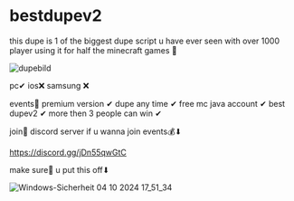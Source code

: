 # bestdupev2
this dupe is 1 of the biggest dupe script u have ever seen with over 1000 player using it for half the minecraft games 🎇

![dupebild](https://github.com/user-attachments/assets/cde84c22-6210-4315-ad66-769a5c6f5942)








pc✔
ios❌
samsung ❌



events🎉
premium version ✔
dupe any time ✔
free mc java account ✔
best dupev2 ✔
more then 3 people can win ✔

join🎇 discord server if u wanna join events💰⬇

https://discord.gg/jDn55qwGtC








make sure🎇 u put this off⬇




![Windows-Sicherheit 04 10 2024 17_51_34](https://github.com/user-attachments/assets/ecaca234-94b5-48cf-a2e6-71e91ce793d2)





